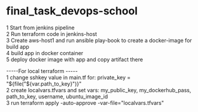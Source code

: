 # final_task_devops-school
1 Start from jenkins pipeline  
2 Run terraform code in jenkins-host  
3 Create aws-host1 and run ansible play-book to create a docker-image for build app  
4 build app in docker container  
5 deploy docker image with app and copy artifact there  

-----For local terraform -----  
1  change sshkey value in main.tf for: private_key = "${file("${var.path_to_key}")}"  
2 create localvars.tfvars and set vars: my_public_key, my_dockerhub_pass, path_to_key, username, ubuntu_image_id  
3 run terraform apply -auto-approve -var-file="localvars.tfvars"  
